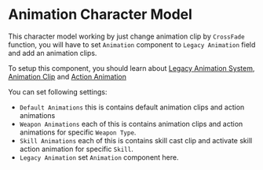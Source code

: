 # Animation Character Model

This character model working by just change animation clip by `CrossFade` function, you will have to set `Animation` component to `Legacy Animation` field and add an animation clips.

To setup this component, you should learn about [Legacy Animation System](https://docs.unity3d.com/Manual/Animations.html), [Animation Clip](https://docs.unity3d.com/Manual/AnimationClips.html) and [Action Animation](pages/110-action-animation)

You can set following settings:

*   `Default Animations` this is contains default animation clips and action animations
*   `Weapon Animations` each of this is contains animation clips and action animations for specific `Weapon Type`.
*   `Skill Animations` each of this is contains skill cast clip and activate skill action animation for specific `Skill`.
*   `Legacy Animation` set `Animation` component here.
